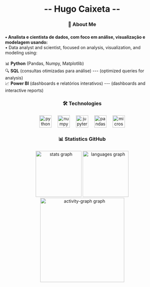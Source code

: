 <h1 align="center">-- Hugo Caixeta --</h1>

###

<h3 align="center">💼 About Me</h3>

###

<p align="left"><strong>• Analista e cientista de dados, com foco em análise, visualização e modelagem usando:</strong><br>• Data analyst and scientist, focused on analysis, visualization, and modeling using:<br><br>📊 <strong>Python</strong> (Pandas, Numpy, Matplotlib)<br>🔍 <strong>SQL</strong> (consultas otimizadas para análise)  ---  (optimized queries for analysis)<br>📈 <strong>Power BI</strong> (dashboards e relatórios interativos)  ---  (dashboards and interactive reports)</p>

###

<h3 align="center">🛠️ Technologies</h3>

###

<div align="center">
  <img src="https://cdn.jsdelivr.net/gh/devicons/devicon/icons/python/python-original.svg" height="40" alt="python logo"  />
  <img width="12" />
  <img src="https://cdn.jsdelivr.net/gh/devicons/devicon/icons/numpy/numpy-original.svg" height="40" alt="numpy logo"  />
  <img width="12" />
  <img src="https://cdn.jsdelivr.net/gh/devicons/devicon/icons/jupyter/jupyter-original.svg" height="40" alt="jupyter logo"  />
  <img width="12" />
  <img src="https://cdn.jsdelivr.net/gh/devicons/devicon/icons/pandas/pandas-original.svg" height="40" alt="pandas logo"  />
  <img width="12" />
  <img src="https://cdn.jsdelivr.net/gh/devicons/devicon/icons/microsoftsqlserver/microsoftsqlserver-plain.svg" height="40" alt="microsoftsqlserver logo"  />
</div>

###

<h3 align="center">📊 Statistics GitHub</h3>

###

<div align="center">
  <img src="https://github-readme-stats.vercel.app/api?username=Hugo-Caixeta&hide_title=false&hide_rank=false&show_icons=true&include_all_commits=true&count_private=true&disable_animations=false&theme=gruvbox&locale=en&hide_border=false&order=1" height="150" alt="stats graph"  />
  <img src="https://github-readme-stats.vercel.app/api/top-langs?username=Hugo-Caixeta&locale=en&hide_title=false&layout=compact&card_width=320&langs_count=5&theme=gruvbox&hide_border=false&order=2" height="150" alt="languages graph"  />
  <img src="https://github-readme-activity-graph.vercel.app/graph?username=Hugo-Caixeta&radius=16&theme=gruvbox&area=true&order=5&hide_border=false&hide_title=false" height="275" alt="activity-graph graph"  />
</div>

###
